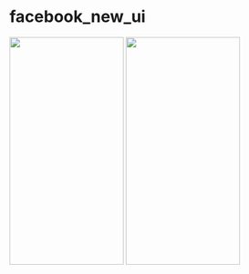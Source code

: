 # facebook_new_ui

<img src="https://github.com/Muneef-Nk/facebook_new_ui/assets/92105703/59d699f1-1593-4d88-8077-fae803196c75" width="200" height="400"/>
<img src="https://github.com/Muneef-Nk/facebook_new_ui/assets/92105703/2e8c947a-a2fc-4874-93ed-59472fab21b8" width="200" height="400"/>

